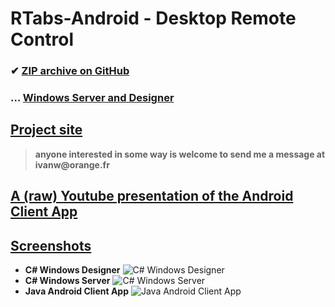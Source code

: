 # RTabs-Android - Desktop Remote Control
 ### ✔ [ZIP archive on GitHub](../../archive/master.zip)
 ### … [Windows Server and Designer](https://github.com/ivanwfr/RTabs-Desktop)
 
## [Project site](https://remotetabs.com)
> __anyone interested in some way is welcome to send me a message at ivanw@orange.fr__

## [**A (raw) Youtube presentation of the Android Client App**](https://www.youtube.com/watch?v=1g3gnrB3GgU)

## [Screenshots](https://remotetabs.com/layout_browser.html)
* **C# Windows Designer** ![C# Windows Designer](https://remotetabs.com/images/screenshots/designer.png)
* **C# Windows Server** ![C# Windows Server](https://remotetabs.com/images/screenshots/server.png)
* **Java Android Client App** ![Java Android Client App](https://remotetabs.com/images/screenshots/adb.png)
